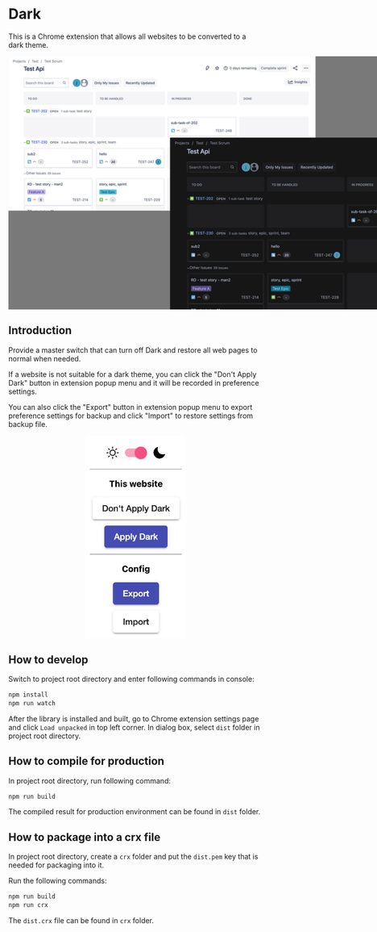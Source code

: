 # Dark

This is a Chrome extension that allows all websites to be converted to a dark theme.

<img src="img/dark.jpg" style="max-width:1000px; margin: 0 auto; display: block;"/>

## Introduction

Provide a master switch that can turn off Dark and restore all web pages to normal when needed.

If a website is not suitable for a dark theme, you can click the "Don't Apply Dark" button in extension popup menu and it will be recorded in preference settings.

You can also click the "Export" button in extension popup menu to export preference settings for backup and click "Import" to restore settings from backup file.

<img src="img/popup.png" style="width:200px; margin: 0 auto; display: block;"/>

## How to develop

Switch to project root directory and enter following commands in console:

```bash
npm install
npm run watch
```

After the library is installed and built, go to Chrome extension settings page and click `Load unpacked` in top left corner. In dialog box, select `dist` folder in project root directory.

## How to compile for production

In project root directory, run following command:

```bash
npm run build
```

The compiled result for production environment can be found in `dist` folder.

## How to package into a crx file

In project root directory, create a `crx` folder and put the `dist.pem` key that is needed for packaging into it.

Run the following commands:

```bash
npm run build
npm run crx
```

The `dist.crx` file can be found in `crx` folder.
